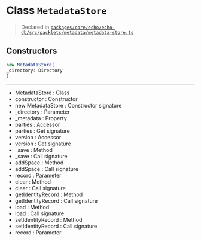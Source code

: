 # Class `MetadataStore`
> Declared in [`packages/core/echo/echo-db/src/packlets/metadata/metadata-store.ts`](https://github.com/dxos/protocols/blob/main/packages/core/echo/echo-db/src/packlets/metadata/metadata-store.ts#L34)

## Constructors
```ts
new MetadataStore(
_directory: Directory
)
```

---
- MetadataStore : Class
- constructor : Constructor
- new MetadataStore : Constructor signature
- _directory : Parameter
- _metadata : Property
- parties : Accessor
- parties : Get signature
- version : Accessor
- version : Get signature
- _save : Method
- _save : Call signature
- addSpace : Method
- addSpace : Call signature
- record : Parameter
- clear : Method
- clear : Call signature
- getIdentityRecord : Method
- getIdentityRecord : Call signature
- load : Method
- load : Call signature
- setIdentityRecord : Method
- setIdentityRecord : Call signature
- record : Parameter
